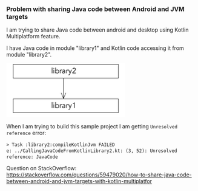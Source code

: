 ### Problem with sharing Java code between Android and JVM targets

I am trying to share Java code between android and desktop using Kotlin Multiplatform feature.

I have Java code in module "library1" and Kotlin code accessing it from module "library2".

![library2 depends on library1](dependencies.png)

When I am trying to build this sample project I am getting `Unresolved reference` error:

```
> Task :library2:compileKotlinJvm FAILED
e: ../CallingJavaCodeFromKotlinLibrary2.kt: (3, 52): Unresolved reference: JavaCode
```

Question on StackOverflow: https://stackoverflow.com/questions/59479020/how-to-share-java-code-between-android-and-jvm-targets-with-kotlin-multiplatfor